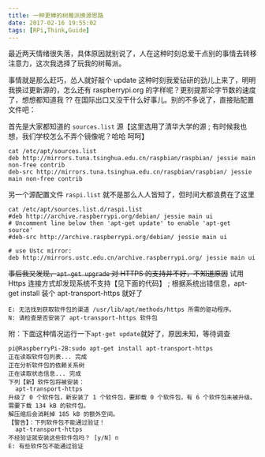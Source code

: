 ```yaml
---
title: 一种更棒的树莓派换源思路
date: 2017-02-16 19:55:02
tags: [RPi,Think,Guide]
---
```

最近两天情绪很失落，具体原因就别说了，人在这种时刻总爱干点别的事情去转移注意力，这次我选择了玩我的树莓派。

事情就是那么赶巧，怂人就好敲个 update 这种时刻我爱钻研的劲儿上来了，明明我换过更新源的，怎么还有 raspberrypi.org 的字样呢？更别提那论字节数的速度了，想想都知道我 ?? 在国际出口又没干什么好事儿。别的不多说了，直接贴配置文件吧：
<!--more-->
首先是大家都知道的 `sources.list` 源【这里选用了清华大学的源 ; 有时候我也想，我们学校怎么不弄个镜像呢？哈哈 呵呵】

```
cat /etc/apt/sources.list
deb http://mirrors.tuna.tsinghua.edu.cn/raspbian/raspbian/ jessie main non-free contrib
deb-src http://mirrors.tuna.tsinghua.edu.cn/raspbian/raspbian/ jessie main non-free contrib
```
另一个源配置文件 `raspi.list` 就不是那么人人皆知了，但时间大都浪费在了这里

```
cat /etc/apt/sources.list.d/raspi.list
#deb http://archive.raspberrypi.org/debian/ jessie main ui
# Uncomment line below then 'apt-get update' to enable 'apt-get source'
#deb-src http://archive.raspberrypi.org/debian/ jessie main ui

# use Ustc mirror:
deb http://mirrors.ustc.edu.cn/archive.raspberrypi.org/ jessie main ui
```
~~事后我又发现，`apt-get upgrade` 对 HTTPS 的支持并不好，不知道原因~~
试用 Https 连接方式却发现系统不支持【见下面的代码】 ; 根据系统出错信息，apt-get install 装个 apt-transport-https 就好了
```
E: 无法找到获取软件包的渠道 /usr/lib/apt/methods/https 所需的驱动程序。
N: 请检查是否安装了 apt-transport-https 软件包
```
附：下面这种情况运行一下`apt-get update`就好了，原因未知，等待调查
```
pi@RaspberryPi-2B:sudo apt-get install apt-transport-https
正在读取软件包列表... 完成
正在分析软件包的依赖关系树
正在读取状态信息... 完成
下列【新】软件包将被安装：
  apt-transport-https
升级了 0 个软件包，新安装了 1 个软件包，要卸载 0 个软件包，有 6 个软件包未被升级。
需要下载 134 kB 的软件包。
解压缩后会消耗掉 185 kB 的额外空间。
【警告】：下列软件包不能通过验证！
  apt-transport-https
不经验证就安装这些软件包吗？ [y/N] n
E: 有些软件包不能通过验证
```
